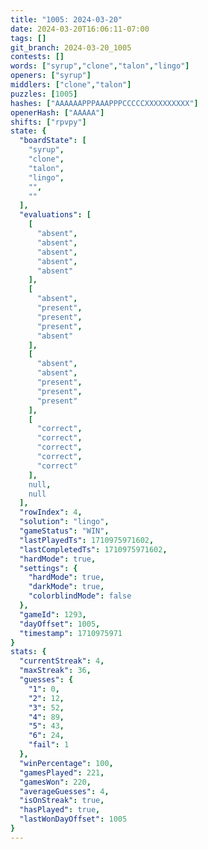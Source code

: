 ```yaml
---
title: "1005: 2024-03-20"
date: 2024-03-20T16:06:11-07:00
tags: []
git_branch: 2024-03-20_1005
contests: []
words: ["syrup","clone","talon","lingo"]
openers: ["syrup"]
middlers: ["clone","talon"]
puzzles: [1005]
hashes: ["AAAAAAPPPAAAPPPCCCCCXXXXXXXXXX"]
openerHash: ["AAAAA"]
shifts: ["rpvpy"]
state: {
  "boardState": [
    "syrup",
    "clone",
    "talon",
    "lingo",
    "",
    ""
  ],
  "evaluations": [
    [
      "absent",
      "absent",
      "absent",
      "absent",
      "absent"
    ],
    [
      "absent",
      "present",
      "present",
      "present",
      "absent"
    ],
    [
      "absent",
      "absent",
      "present",
      "present",
      "present"
    ],
    [
      "correct",
      "correct",
      "correct",
      "correct",
      "correct"
    ],
    null,
    null
  ],
  "rowIndex": 4,
  "solution": "lingo",
  "gameStatus": "WIN",
  "lastPlayedTs": 1710975971602,
  "lastCompletedTs": 1710975971602,
  "hardMode": true,
  "settings": {
    "hardMode": true,
    "darkMode": true,
    "colorblindMode": false
  },
  "gameId": 1293,
  "dayOffset": 1005,
  "timestamp": 1710975971
}
stats: {
  "currentStreak": 4,
  "maxStreak": 36,
  "guesses": {
    "1": 0,
    "2": 12,
    "3": 52,
    "4": 89,
    "5": 43,
    "6": 24,
    "fail": 1
  },
  "winPercentage": 100,
  "gamesPlayed": 221,
  "gamesWon": 220,
  "averageGuesses": 4,
  "isOnStreak": true,
  "hasPlayed": true,
  "lastWonDayOffset": 1005
}
---
```

<!-- more -->
